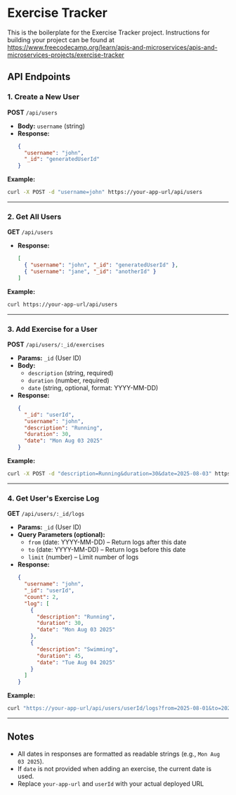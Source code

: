 # Exercise Tracker

This is the boilerplate for the Exercise Tracker project. Instructions for building your project can be found at https://www.freecodecamp.org/learn/apis-and-microservices/apis-and-microservices-projects/exercise-tracker


## API Endpoints

### 1. Create a New User

**POST** `/api/users`

- **Body:** `username` (string)
- **Response:**  
  ```json
  {
    "username": "john",
    "_id": "generatedUserId"
  }
  ```
**Example:**
```bash
curl -X POST -d "username=john" https://your-app-url/api/users
```

---

### 2. Get All Users

**GET** `/api/users`

- **Response:**  
  ```json
  [
    { "username": "john", "_id": "generatedUserId" },
    { "username": "jane", "_id": "anotherId" }
  ]
  ```
**Example:**
```bash
curl https://your-app-url/api/users
```

---

### 3. Add Exercise for a User

**POST** `/api/users/:_id/exercises`

- **Params:** `_id` (User ID)
- **Body:**  
  - `description` (string, required)
  - `duration` (number, required)
  - `date` (string, optional, format: YYYY-MM-DD)
- **Response:**  
  ```json
  {
    "_id": "userId",
    "username": "john",
    "description": "Running",
    "duration": 30,
    "date": "Mon Aug 03 2025"
  }
  ```
**Example:**
```bash
curl -X POST -d "description=Running&duration=30&date=2025-08-03" https://your-app-url/api/users/userId/exercises
```

---

### 4. Get User's Exercise Log

**GET** `/api/users/:_id/logs`

- **Params:** `_id` (User ID)
- **Query Parameters (optional):**
  - `from` (date: YYYY-MM-DD) – Return logs after this date
  - `to` (date: YYYY-MM-DD) – Return logs before this date
  - `limit` (number) – Limit number of logs
- **Response:**  
  ```json
  {
    "username": "john",
    "_id": "userId",
    "count": 2,
    "log": [
      {
        "description": "Running",
        "duration": 30,
        "date": "Mon Aug 03 2025"
      },
      {
        "description": "Swimming",
        "duration": 45,
        "date": "Tue Aug 04 2025"
      }
    ]
  }
  ```
**Example:**
```bash
curl "https://your-app-url/api/users/userId/logs?from=2025-08-01&to=2025-08-10&limit=2"
```

---

## Notes

- All dates in responses are formatted as readable strings (e.g., `Mon Aug 03 2025`).
- If `date` is not provided when adding an exercise, the current date is used.
- Replace `your-app-url` and `userId` with your actual deployed URL

